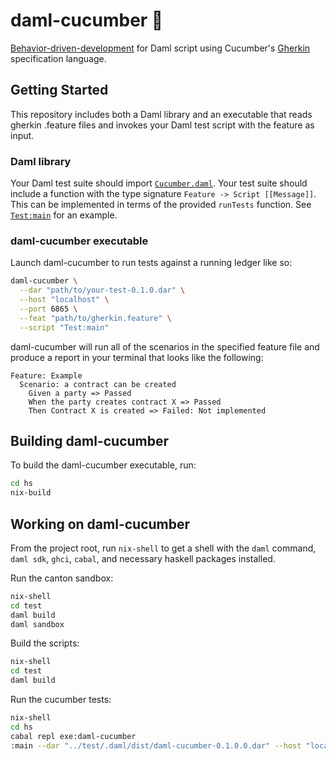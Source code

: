 # daml-cucumber 🥒

[Behavior-driven-development](https://cucumber.io/docs/bdd/) for Daml script using Cucumber's [Gherkin](https://cucumber.io/docs/gherkin/reference/) specification language.

## Getting Started

This repository includes both a Daml library and an executable that reads gherkin .feature files and invokes your Daml test script with the feature as input.

### Daml library

Your Daml test suite should import [`Cucumber.daml`](./daml/Cucumber.daml). Your test suite should include a function with the type signature `Feature -> Script [[Message]]`. This can be implemented in terms of the provided `runTests` function. See [`Test:main`](./test/daml/Test.daml) for an example.

### daml-cucumber executable

Launch daml-cucumber to run tests against a running ledger like so:

```bash
daml-cucumber \
  --dar "path/to/your-test-0.1.0.dar" \
  --host "localhost" \
  --port 6865 \
  --feat "path/to/gherkin.feature" \
  --script "Test:main"
```

daml-cucumber will run all of the scenarios in the specified feature file and produce a report in your terminal that looks like the following:

```
Feature: Example
  Scenario: a contract can be created
    Given a party => Passed
    When the party creates contract X => Passed
    Then Contract X is created => Failed: Not implemented
```

## Building daml-cucumber

To build the daml-cucumber executable, run:

```bash
cd hs
nix-build
```

## Working on daml-cucumber

From the project root, run `nix-shell` to get a shell with the `daml` command, `daml sdk`, `ghci`, `cabal`, and necessary haskell packages installed.

Run the canton sandbox:

```bash
nix-shell
cd test
daml build
daml sandbox
```

Build the scripts:

```bash
nix-shell
cd test
daml build
```

Run the cucumber tests:

```bash
nix-shell
cd hs
cabal repl exe:daml-cucumber
:main --dar "../test/.daml/dist/daml-cucumber-0.1.0.0.dar" --host "localhost" --port 6865 --script "Test:main" --feat "../test/features.feature"
```
